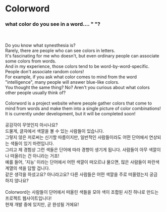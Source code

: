 # Colorword
### what color do you see in a word.... " "?
<br>
<br>Do you know what synesthesia is?
<br>Rarely, there are people who can see colors in letters.
<br>It's fascinating for me who doesn't, but even ordinary people can associate some colors from words.
<br>And in my experience, those colors tend to be word-by-word-specific. People don't associate random colors!
<br>For example, if you ask what color comes to mind from the word "intelligence", many people will answer blue-like colors.
<br>You thought the same thing? No? Aren't you curious about what colors other people usually think of?
<br>
<br>Colorword is a project website where people gather colors that come to mind from words and make them into a single picture of color combinations!
<br>It is currently under development, but it will be completed soon!
<br>
<br>공감각이 무엇인지 아시나요?
<br>드물게, 글자에서 색깔을 볼 수 있는 사람들이 있습니다.
<br>그렇지 않은 저로써는 신기할 따름이지만, 일반적인 사람들이라도 어떤 단어에서 연상되는 색들이 있기 마련입니다.
<br>그리고 제 경험상 그런 색들은 단어에 따라 경향이 생기게 됩니다. 사람들이 아무 색깔이나 떠올리는 건 아니라는 거죠!
<br>예를 들어, '지능' 이라는 단어에서 어떤 색깔이 떠오르냐 물으면, 많은 사람들이 파란색 계열의 색을 답할 겁니다.
<br>같은 생각을 하셨고요? 아니라고요? 다른 사람들은 어떤 색깔을 주로 떠올렸는지 궁금하지 않나요?
<br>
<br>Colorword는 사람들이 단어에서 떠올린 색들을 모아 색이 조합된 사진 하나로 만드는 프로젝트 웹사이트입니다!
<br>현재 개발 중에 있지만, 곧 완성될 거에요!
